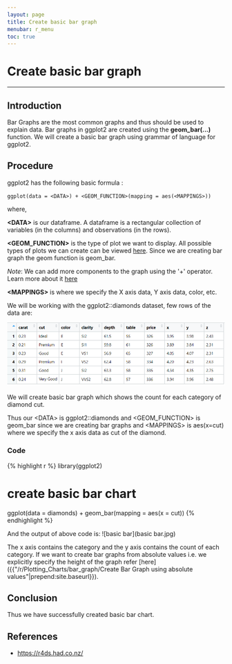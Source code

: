 ```yaml
---
layout: page
title: Create basic bar graph
menubar: r_menu
toc: true
---
```


# Create basic bar graph

-------------------------------------------------------------------

## Introduction	

Bar Graphs are the most common graphs and thus should be used to explain data. Bar graphs in ggplot2 are created using the **geom_bar(...)** function. We will create a basic bar graph using grammar of language for ggplot2.


## Procedure

ggplot2 has the following basic formula :
```
ggplot(data = <DATA>) + <GEOM_FUNCTION>(mapping = aes(<MAPPINGS>))
```
where,

**\<DATA\>** is our dataframe. A dataframe is a rectangular collection of variables (in the columns) and observations (in the rows).

**\<GEOM_FUNCTION\>** is the type of plot we want to display. All possible types of plots we can create can be viewed [here](https://ggplot2.tidyverse.org/reference/).  Since we are creating bar graph the geom function is geom_bar.

_Note_: We can add more components to the graph using the '+' operator. Learn more about it [here]({{"/r/Plotting_Charts/combine_many_graphs_in_same_chart/home"|prepend:site.baseurl}})

**\<MAPPINGS\>** is where we specify the X axis data, Y axis data, color, etc.



We will be working with the ggplot2::diamonds dataset, few rows of the data are:

![diamond](diamond.png)

We will create basic bar graph which shows the count for each category of diamond cut.

Thus our \<DATA\> is ggplot2::diamonds and \<GEOM_FUNCTION\> is geom_bar since we are creating bar graphs and \<MAPPINGS\> is aes(x=cut) where we specify the x axis data as cut of the diamond.

### Code

{% highlight r %} 
library(ggplot2)
# create basic bar chart
ggplot(data = diamonds) + geom_bar(mapping = aes(x = cut))
{% endhighlight %}

And the output of above code is:
![basic bar](basic bar.jpg)

The x axis contains the category and the y axis contains the count of each category. If we want to create bar graphs from absolute values i.e. we explicitly specify the height of the graph refer [here]({{"/r/Plotting_Charts/bar_graph/Create Bar Graph using absolute values"|prepend:site.baseurl}}).

## Conclusion

Thus we have successfully created basic bar chart.

## References
- https://r4ds.had.co.nz/